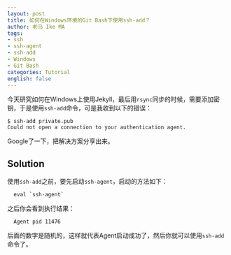 ```yaml
---
layout: post
title: 如何在Windows环境的Git Bash下使用ssh-add？
author: 老马 Ike MA
tags:
- ssh
- ssh-agent
- ssh-add
- Windows
- Git Bash
categories: Tutorial
english: false
---
```


今天研究如何在Windows上使用Jekyll，最后用``rsync``同步的时候，需要添加密钥，于是使用``ssh-add``命令，可是我收到以下的错误：

```shell
$ ssh-add private.pub
Could not open a connection to your authentication agent.
```

Google了一下，把解决方案分享出来。

## Solution

使用``ssh-add``之前，要先启动``ssh-agent``，启动的方法如下：

```shell
  eval `ssh-agent`
```

之后你会看到执行结果：

```shell
  Agent pid 11476
```

后面的数字是随机的，这样就代表Agent启动成功了，然后你就可以使用``ssh-add``命令了。